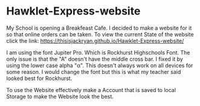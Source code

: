# Hawklet-Express-website

My School is opening a Breakfeast Cafe. I decided to make a website for it so that online orders can be taken. 
To view the current State of the website click the link: 
https://thisisjackryan.github.io/Hawklet-Express-website/ 

I am using the font Jupiter Pro. Which is Rockhurst Highschools Font. The only issue is that the "A" doesn't have the middle cross bar. I fixed it by using the lower case alpha "α". This doesn't always work on all devices for some reason. I would change the font but this is what my teacher said looked best for Rockhurst. 

To use the Website effectively make a Account that is saved to local Storage to make the Website look the best.
